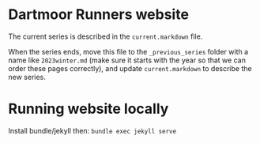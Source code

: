 # Dartmoor Runners website

The current series is described in the `current.markdown` file.

When the series ends, move this file to the `_previous_series` folder with a name like `2023winter.md` (make sure it starts with the year so that we can order these pages correctly), and update `current.markdown` to describe the new series.

# Running website locally
Install bundle/jekyll then: `bundle exec jekyll serve`